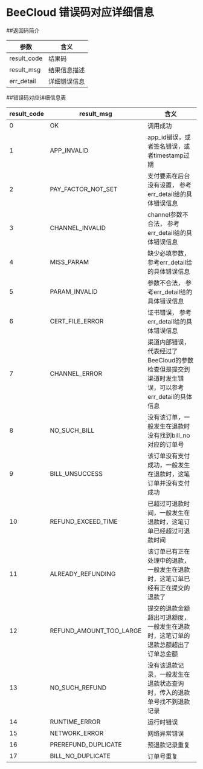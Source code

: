 # BeeCloud 错误码对应详细信息
##返回码简介

参数 | 含义
----|----
result_code | 结果码
result_msg  | 结果信息描述
err_detail  | 详细错误信息

##错误码对应详细信息表

result_code | result_msg | 含义
----        |  --------   | -------
0           | OK                     | 调用成功
1           | APP\_INVALID           | app_id错误，或者签名错误，或者timestamp过期
2           | PAY\_FACTOR_NOT\_SET   | 支付要素在后台没有设置， 参考err_detail给的具体错误信息
3           | CHANNEL\_INVALID       | channel参数不合法， 参考err_detail给的具体错误信息  
4           | MISS\_PARAM            | 缺少必填参数， 参考err_detail给的具体错误信息
5           | PARAM\_INVALID         | 参数不合法， 参考err_detail给的具体错误信息
6           | CERT\_FILE\_ERROR      | 证书错误， 参考err_detail给的具体错误信息
7           | CHANNEL\_ERROR         | 渠道内部错误， 代表经过了BeeCloud的参数检查但是提交到渠道时发生错误，可以参考err_detail的具体信息
8           | NO\_SUCH_BILL             | 没有该订单，一般发生在退款时没有找到bill_no对应的订单号
9           | BILL\_UNSUCCESS            | 该订单没有支付成功，一般发生在退款时，这笔订单并没有支付成功
10          | REFUND\_EXCEED\_TIME       | 已超过可退款时间，一般发生在退款时，这笔订单已经超过可退款时间
11          | ALREADY\_REFUNDING         | 该订单已有正在处理中的退款， 一般发生在退款时，这笔订单已经有正在提交的退款了
12          | REFUND\_AMOUNT\_TOO\_LARGE | 提交的退款金额超出可退额度，一般发生在退款时，这笔订单的退款总额超出了订单总金额
13          | NO\_SUCH\_REFUND           | 没有该退款记录，一般发生在退款状态查询时，传入的退款单号找不到退款记录
14          | RUNTIME\_ERROR          | 运行时错误
15          | NETWORK_ERROR           | 网络异常错误
16          | PREREFUND\_DUPLICATE    | 预退款记录重复
17          | BILL\_NO\_DUPLICATE     | 订单号重复
